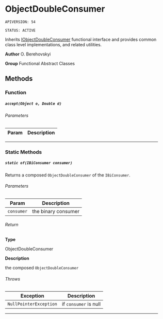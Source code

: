 # ObjectDoubleConsumer

`APIVERSION: 54`

`STATUS: ACTIVE`

Inherits [IObjectDoubleConsumer](/docs/Functional-Interfaces/IObjectDoubleConsumer.md) functional interface and provides common class level implementations, and related utilities.


**Author** O. Berehovskyi


**Group** Functional Abstract Classes

## Methods
### Function
##### `accept(Object o, Double d)`
###### Parameters
|Param|Description|
|---|---|

---
### Static Methods
##### `static of(IBiConsumer consumer)`

Returns a composed `ObjectDoubleConsumer` of the `IBiConsumer`.

###### Parameters
|Param|Description|
|---|---|
|`consumer`|the binary consumer|

###### Return

**Type**

ObjectDoubleConsumer

**Description**

the composed `ObjectDoubleConsumer`

###### Throws
|Exception|Description|
|---|---|
|`NullPointerException`|if `consumer` is null|

---
